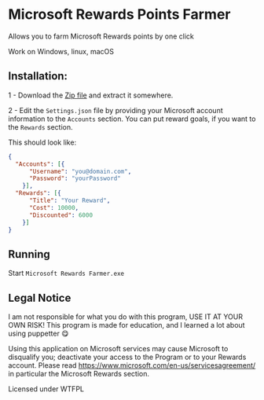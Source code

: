 # Microsoft Rewards Points Farmer
Allows you to farm Microsoft Rewards points by one click

Work on Windows, linux, macOS

<!--## Dependencies:

 - [.NET Core 3.1 Runtime (Console apps)](https://dotnet.microsoft.com/download/dotnet/3.1/runtime)-->

## Installation:

1 - Download the [Zip file](https://github.com/Tom60chat/Microsoft-Rewards-Farmer-Sharp/releases) and extract it somewhere.


2 - Edit the `Settings.json` file by providing your Microsoft account information to the `Accounts` section.
You can put reward goals, if you want to the `Rewards` section. 

This should look like:

```json
{
  "Accounts": [{
      "Username": "you@domain.com",
      "Password": "yourPassword"
    }],
  "Rewards": [{
      "Title": "Your Reward",
      "Cost": 10000,
      "Discounted": 6000
    }]
}
```

## Running

Start `Microsoft Rewards Farmer.exe`

## Legal Notice
I am not responsible for what you do with this program, USE IT AT YOUR OWN RISK!
This program is made for education, and I learned a lot about using puppetter 😋

Using this application on Microsoft services may cause Microsoft to disqualify you; deactivate your access to the Program or to your Rewards account.
Please read https://www.microsoft.com/en-us/servicesagreement/ in particular the Microsoft Rewards section.


Licensed under WTFPL
